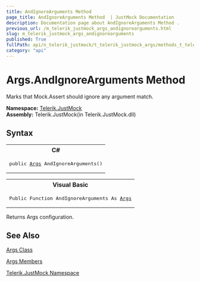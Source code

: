 ```yaml
---
title: AndIgnoreArguments Method 
page_title: AndIgnoreArguments Method  | JustMock Documentation
description: Documentation page about AndIgnoreArguments Method .
previous_url: /m_telerik_justmock_args_andignorearguments.html
slug: m_telerik_justmock_args_andignorearguments
published: True
fullPath: api/n_telerik_justmock/t_telerik_justmock_args/methods_t_telerik_justmock_args/m_telerik_justmock_args_andignorearguments
category: "api"
---
```


# Args.AndIgnoreArguments Method



Marks that Mock.Assert should ignore any argument match.


 **Namespace:**  [Telerik.JustMock](n_telerik_justmock) <br> **Assembly:** Telerik.JustMock(in Telerik.JustMock.dll)
## Syntax


<div id="syntaxCodeBlocks" class="code"><span codeLanguage="CSharp"><table><tr><th>C#</th></tr><tr><td><pre xml:space="preserve"><span class="keyword">public</span> <a href="T_Telerik_JustMock_Args.html">Args</a> <span class="identifier">AndIgnoreArguments</span>()</pre></td></tr></table></span><span codeLanguage="VisualBasicDeclaration"><table><tr><th>Visual Basic</th></tr><tr><td><pre xml:space="preserve"><span class="keyword">Public</span> <span class="keyword">Function</span> <span class="identifier">AndIgnoreArguments</span> <span class="keyword">As</span> <a href="T_Telerik_JustMock_Args.html">Args</a></pre></td></tr></table></span></div>
Returns Args configuration.

## See Also



 [Args Class](t_telerik_justmock_args) 

 [Args Members](allmembers_t_telerik_justmock_args) 

 [Telerik.JustMock Namespace](n_telerik_justmock) 



